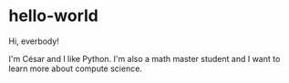 # hello-world

Hi, everbody!

I'm César and I like Python. 
I'm also a math master student and I want to learn more about compute science.
